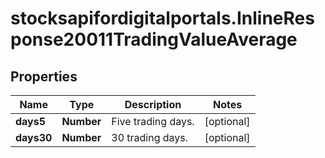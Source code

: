 # stocksapifordigitalportals.InlineResponse20011TradingValueAverage

## Properties

Name | Type | Description | Notes
------------ | ------------- | ------------- | -------------
**days5** | **Number** | Five trading days. | [optional] 
**days30** | **Number** | 30 trading days. | [optional] 



